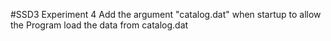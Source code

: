 #SSD3 Experiment 4
Add the argument "catalog.dat" when startup to allow the Program load the data from catalog.dat
